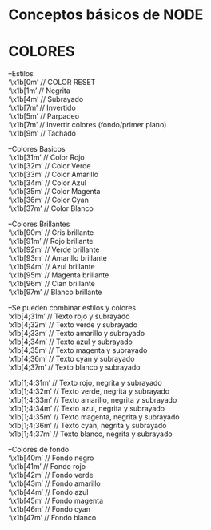 # Conceptos básicos de NODE

# COLORES

<p class="has-line-data" data-line-start="0" data-line-end="8">–Estilos<br>
‘\x1b[0m’   // COLOR RESET<br>
‘\x1b[1m’   // Negrita<br>
‘\x1b[4m’   // Subrayado<br>
‘\x1b[7m’   // Invertido<br>
‘\x1b[5m’   // Parpadeo<br>
‘\x1b[7m’   // Invertir colores (fondo/primer plano)<br>
‘\x1b[9m’   // Tachado</p>
<p class="has-line-data" data-line-start="10" data-line-end="18">–Colores Basicos<br>
‘\x1b[31m’  // Color Rojo<br>
‘\x1b[32m’  // Color Verde<br>
‘\x1b[33m’  // Color Amarillo<br>
‘\x1b[34m’  // Color Azul<br>
‘\x1b[35m’  // Color Magenta<br>
‘\x1b[36m’  // Color Cyan<br>
‘\x1b[37m’  // Color Blanco</p>
<p class="has-line-data" data-line-start="20" data-line-end="29">–Colores Brillantes<br>
‘\x1b[90m’  // Gris brillante<br>
‘\x1b[91m’  // Rojo brillante<br>
‘\x1b[92m’  // Verde brillante<br>
‘\x1b[93m’  // Amarillo brillante<br>
‘\x1b[94m’  // Azul brillante<br>
‘\x1b[95m’  // Magenta brillante<br>
‘\x1b[96m’  // Cian brillante<br>
‘\x1b[97m’  // Blanco brillante</p>
<p class="has-line-data" data-line-start="31" data-line-end="39">–Se pueden combinar estilos y colores<br>
‘x1b[4;31m’ // Texto rojo y subrayado<br>
‘x1b[4;32m’ // Texto verde y subrayado<br>
‘x1b[4;33m’ // Texto amarillo y subrayado<br>
‘x1b[4;34m’ // Texto azul y subrayado<br>
‘x1b[4;35m’ // Texto magenta y subrayado<br>
‘x1b[4;36m’ // Texto cyan y subrayado<br>
‘x1b[4;37m’ // Texto blanco y subrayado</p>
<p class="has-line-data" data-line-start="40" data-line-end="47">‘x1b[1;4;31m’ // Texto rojo, negrita y subrayado<br>
‘x1b[1;4;32m’ // Texto verde, negrita y subrayado<br>
‘x1b[1;4;33m’ // Texto amarillo, negrita y subrayado<br>
‘x1b[1;4;34m’ // Texto azul, negrita y subrayado<br>
‘x1b[1;4;35m’ // Texto magenta, negrita y subrayado<br>
‘x1b[1;4;36m’ // Texto cyan, negrita y subrayado<br>
‘x1b[1;4;37m’ // Texto blanco, negrita y subrayado</p>
<p class="has-line-data" data-line-start="49" data-line-end="58">–Colores de fondo<br>
‘\x1b[40m’  // Fondo negro<br>
‘\x1b[41m’  // Fondo rojo<br>
‘\x1b[42m’  // Fondo verde<br>
‘\x1b[43m’  // Fondo amarillo<br>
‘\x1b[44m’  // Fondo azul<br>
‘\x1b[45m’  // Fondo magenta<br>
‘\x1b[46m’  // Fondo cyan<br>
‘\x1b[47m’  // Fondo blanco</p>